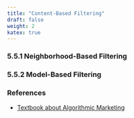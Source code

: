```yaml
---
title: "Content-Based Filtering"
draft: false
weight: 2
katex: true
---
```


### 5.5.1 Neighborhood-Based Filtering

### 5.5.2 Model-Based Filtering

### References
- [Textbook about Algorithmic Marketing](https://algorithmicweb.files.wordpress.com/2018/07/algorithmic-marketing-ai-for-marketing-operations-r1-7g.pdf)